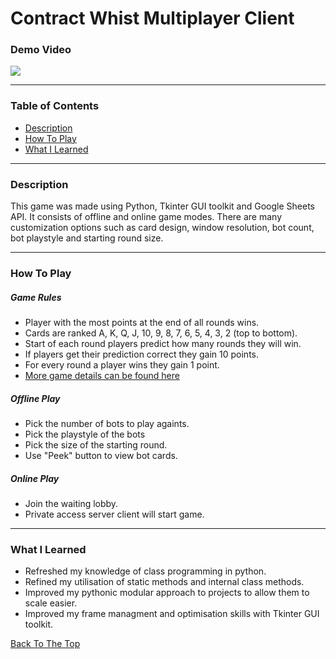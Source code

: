 # Contract Whist Multiplayer Client

### Demo Video
![](https://github.com/stevenbuttifint/contract-whist-multiplayer-client/blob/main/res/screenshots/offline_demo.gif?raw=true)

---

### Table of Contents
- [Description](#description)
- [How To Play](#how-to-play)
- [What I Learned](#what-i-learned)

---

### Description

This game was made using Python, Tkinter GUI toolkit and Google Sheets API. It consists of offline and online game modes. There are many customization options such as card design, window resolution, bot count, bot playstyle and starting round size. 

---

### How To Play

##### Game Rules
- Player with the most points at the end of all rounds wins.
- Cards are ranked A, K, Q, J, 10, 9, 8, 7, 6, 5, 4, 3, 2 (top to bottom).
- Start of each round players predict how many rounds they will win.
- If players get their prediction correct they gain 10 points.
- For every round a player wins they gain 1 point.
- [More game details can be found here](https://www.fgbradleys.com/rules/rules4/Contract%20Whist%20-%20rules.pdf)

##### Offline Play
- Pick the number of bots to play againts.
- Pick the playstyle of the bots
- Pick the size of the starting round.
- Use "Peek" button to view bot cards.

##### Online Play
- Join the waiting lobby.
- Private access server client will start game.

---

### What I Learned

- Refreshed my knowledge of class programming in python.
- Refined my utilisation of static methods and internal class methods.
- Improved my pythonic modular approach to projects to allow them to scale easier.
- Improved my frame managment and optimisation skills with Tkinter GUI toolkit.

[Back To The Top](#contract-whist-multiplayer-client)
